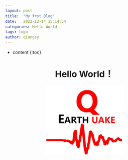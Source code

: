 ```yaml
---
layout: post
title:  "My frst Blog"
date:   2022-12-14 15:14:54
categories: Hello World
tags: logo
author: qiangsy
---
```


* content
{:toc}

# <center> Hello World！
<div align="center"> <img src="/picture/logo.png" width="50%">
